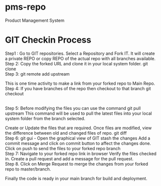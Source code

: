 # pms-repo
Product Management System


# GIT Checkin Process

Step1 : 
Go to GIT repositories.
Select a Repository and Fork IT.
It will create a private REPO or copy REPO of the actual repo with all branches available.
<br> 
Step 2:
Copy the forked URL and clone it in your local system folder.
git clone <forked repo url>
<br> 
Step 3:
git remote add upstream <main repo url>
This is one time activity to make a link from your forked repo to Main Repo.
<br> 
Step 4:
If you have branches of the repo then checkout to that branch
git checkout <branch name>

<br> 
Step 5: 
                Before modifying the files you can use the command
                git pull upstream <branchname>
                This command will be used to pull the latest files into your local system folder from the branch selected.

Create or Update the files that are required. Once files are modified, view the difference between old and changed files of repo.
git diff
<br> 
Step 6:
git gui - Open the graphical view of GIT
stash the changes
Add a commit message and click on commit button to affect the changes done.
Click on push to send the files to your forked repo branch
<br> 
Step 7:
Navigate to your forked repo link in browser
Verify the files checked in.
Create a pull request and add a message for the pull request.
<br> 
Step 8.
Click on Merge Request to merge the changes from your forked repo to master/branch.

Finally the code is ready in your main branch for build and deployment.
